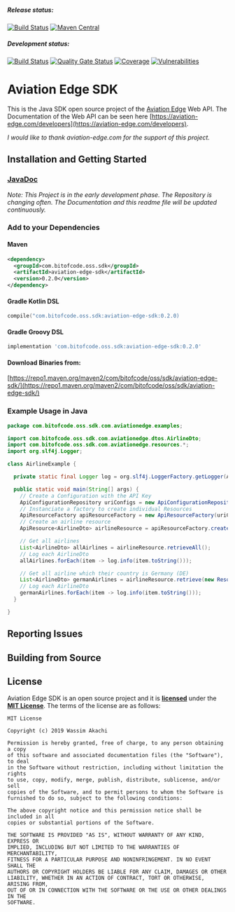##### Release status:
[![Build Status](https://travis-ci.org/bitofcode/aviation-edge-sdk.svg?branch=master)](https://travis-ci.org/bitofcode/aviation-edge-sdk)
[![Maven Central](https://maven-badges.herokuapp.com/maven-central/com.bitofcode.oss.sdk/aviation-edge-sdk/badge.svg)](https://maven-badges.herokuapp.com/maven-central/com.bitofcode.oss.sdk/aviation-edge-sdk)

##### Development status:
[![Build Status](https://travis-ci.org/bitofcode/aviation-edge-sdk.svg?branch=develop)](https://travis-ci.org/bitofcode/aviation-edge-sdk)
[![Quality Gate Status](https://sonarcloud.io/api/project_badges/measure?project=bitofcode_aviation-edge-sdk&metric=alert_status)](https://sonarcloud.io/dashboard?id=bitofcode_aviation-edge-sdk)
[![Coverage](https://sonarcloud.io/api/project_badges/measure?project=bitofcode_aviation-edge-sdk&metric=coverage)](https://sonarcloud.io/dashboard?id=bitofcode_aviation-edge-sdk)
[![Vulnerabilities](https://sonarcloud.io/api/project_badges/measure?project=bitofcode_aviation-edge-sdk&metric=vulnerabilities)](https://sonarcloud.io/dashboard?id=bitofcode_aviation-edge-sdk)

# Aviation Edge SDK 
This is the Java SDK open source project of the [Aviation Edge](https://aviation-edge.com) Web API. 
The Documentation of the Web API can be seen here [https://aviation-edge.com/developers](https://aviation-edge.com/developers).

*I would like to thank aviation-edge.com for the support of this project.*

## Installation and Getting Started

### [JavaDoc](javadoc/)

*Note: This Project is in the early development phase. The Repository is changing often. The Documentation and this readme file will be updated continuously.*

### Add to your Dependencies

#### Maven
```xml
<dependency>
  <groupId>com.bitofcode.oss.sdk</groupId>
  <artifactId>aviation-edge-sdk</artifactId>
  <version>0.2.0</version>
</dependency>
```

#### Gradle Kotlin DSL
```kotlin
compile("com.bitofcode.oss.sdk:aviation-edge-sdk:0.2.0)
```

#### Gradle Groovy DSL
```groovy
implementation 'com.bitofcode.oss.sdk:aviation-edge-sdk:0.2.0'
```
#### Download Binaries from:
[https://repo1.maven.org/maven2/com/bitofcode/oss/sdk/aviation-edge-sdk/](https://repo1.maven.org/maven2/com/bitofcode/oss/sdk/aviation-edge-sdk/)

### Example Usage in Java

```java
package com.bitofcode.oss.sdk.com.aviationedge.examples;

import com.bitofcode.oss.sdk.com.aviationedge.dtos.AirlineDto;
import com.bitofcode.oss.sdk.com.aviationedge.resources.*;
import org.slf4j.Logger;

class AirlineExample {

  private static final Logger log = org.slf4j.LoggerFactory.getLogger(AirlineExample.class);

  public static void main(String[] args) {
    // Create a Configuration with the API Key
    ApiConfigurationRepository uriConfigs = new ApiConfigurationRepository(args[0]);
    // Instanciate a factory to create individual Resources
    ApiResourceFactory apiResourceFactory = new ApiResourceFactory(uriConfigs);
    // Create an airline resource
    ApiResource<AirlineDto> airlineResource = apiResourceFactory.createAirlineResource();

    // Get all airlines
    List<AirlineDto> allAirlines = airlineResource.retrieveAll();
    // Log each AirlineDto
    allAirlines.forEach(item -> log.info(item.toString()));

    // Get all airline which their country is Germany (DE)
    List<AirlineDto> germanAirlines = airlineResource.retrieve(new ResourceRequestWithQueryParameter().withCountryIso2Code("DE"));
    // Log each AirlineDto
    germanAirlines.forEach(item -> log.info(item.toString()));
  }

}

```

## Reporting Issues

## Building from Source

## License
Aviation Edge SDK is an open source project and 
it is **[licensed](https://raw.githubusercontent.com/bitofcode/aviation-edge-sdk/master/LICENSE)** under 
the **[MIT License](https://opensource.org/licenses/MIT)**. 
The terms of the license are as follows:

```
MIT License

Copyright (c) 2019 Wassim Akachi

Permission is hereby granted, free of charge, to any person obtaining a copy
of this software and associated documentation files (the "Software"), to deal
in the Software without restriction, including without limitation the rights
to use, copy, modify, merge, publish, distribute, sublicense, and/or sell
copies of the Software, and to permit persons to whom the Software is
furnished to do so, subject to the following conditions:

The above copyright notice and this permission notice shall be included in all
copies or substantial portions of the Software.

THE SOFTWARE IS PROVIDED "AS IS", WITHOUT WARRANTY OF ANY KIND, EXPRESS OR
IMPLIED, INCLUDING BUT NOT LIMITED TO THE WARRANTIES OF MERCHANTABILITY,
FITNESS FOR A PARTICULAR PURPOSE AND NONINFRINGEMENT. IN NO EVENT SHALL THE
AUTHORS OR COPYRIGHT HOLDERS BE LIABLE FOR ANY CLAIM, DAMAGES OR OTHER
LIABILITY, WHETHER IN AN ACTION OF CONTRACT, TORT OR OTHERWISE, ARISING FROM,
OUT OF OR IN CONNECTION WITH THE SOFTWARE OR THE USE OR OTHER DEALINGS IN THE
SOFTWARE.
```
